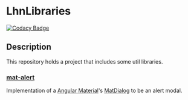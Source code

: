 # LhnLibraries

[![Codacy Badge](https://api.codacy.com/project/badge/Grade/edce6ef174074698af4378e1081c62eb)](https://www.codacy.com/manual/lhn/mat-alert?utm_source=github.com&amp;utm_medium=referral&amp;utm_content=leandro-hermes/mat-alert&amp;utm_campaign=Badge_Grade)

## Description

This repository holds a project that includes some util libraries.

### [mat-alert](/projects/mat-alert)

Implementation of a [Angular Material](https://material.angular.io)'s 
[MatDialog](https://material.angular.io/components/dialog/overview) to be an alert modal. 
